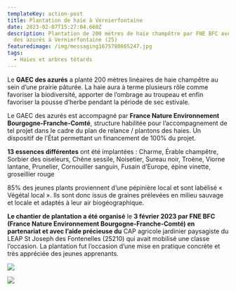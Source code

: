 ```yaml
---
templateKey: action-post
title: Plantation de haie à Vernierfontaine
date: 2023-02-07T15:27:04.668Z
description: Plantation de 200 mètres de haie champêtre par FNE BFC avec le GAEC
  des azurés à Vernierfontaine (25)
featuredimage: /img/messaging1675780665247.jpg
tags:
  - Haies et arbres têtards
---
```

Le **GAEC des azurés** a planté 200 mètres linéaires de haie champêtre au sein d’une prairie pâturée. La haie aura à terme plusieurs rôle comme favoriser la biodiversité, apporter de l’ombrage au troupeau et enfin favoriser la pousse d’herbe pendant la période de sec estivale.

Le GAEC des azurés est accompagné par **France Nature Environnement Bourgogne-Franche-Comté**, structure habilitée pour l’accompagnement de tel projet dans le cadre du plan de relance / plantons des haies. Un dispositif de l’État permettant un financement de 100% du projet.

**13 essences différentes** ont été implantées : Charme, Érable champêtre, Sorbier des oiseleurs, Chêne sessile, Noisetier, Sureau noir, Troène, Viorne lantane, Prunelier, Cornouiller sanguin, Fusain d’Europe, épine vinette, groseillier rouge

85% des jeunes plants proviennent d’une pépinière local et sont labélisé « Végétal local ». Ils sont donc issus de graines prélevées en milieu sauvage et locale et adaptés à leur air biogéographique.

**Le chantier de plantation a été organisé** le **3 février 2023 par FNE BFC (France Nature Environnement Bourgogne-Franche-Comté) en partenariat et avec l’aide précieuse du** CAP agricole jardinier paysagiste du LEAP St Joseph des Fontenelles (25210) qui avait mobilisé une classe l’occasion. La plantation fut l’occasion d’une mise en pratique concrète et très appréciée des jeunes apprenants.

![](/img/p2031351.jpg?nf_resize=fit&w=400#center)

![](/img/messaging1675780687579.jpg?nf_resize=fit&w=400#img-center)